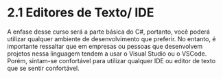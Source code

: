 # 2.1 Editores de Texto/ IDE
A enfase desse curso será a parte básica do C#, portanto, você poderá utilizar qualquer ambiente de desenvolvimento que preferir. 
No entanto, é importante ressaltar que em empresas ou pessoas que desenvolvem projetos nessa linguagem tendem a usar o Visual Studio ou o VSCode.
Porém, sintam-se confortável para utilizar qualquer IDE ou editor de texto que se sentir confortável.